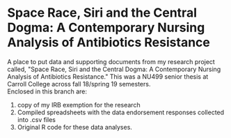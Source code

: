 # Space Race, Siri and the Central Dogma: A Contemporary Nursing Analysis of Antibiotics Resistance
A place to put data and supporting documents from my research project called, "Space Race, Siri and the Central Dogma: A Contemporary Nursing Analysis of Antibiotics Resistance."  This was a NU499 senior thesis at Carroll College across fall 18/spring   19 semesters.  
Enclosed in this branch are: 
1. copy of my IRB exemption for the research
2. Compiled spreadsheets with the data endorsement responses collected into .csv files
3. Original R code for these data analyses. 

